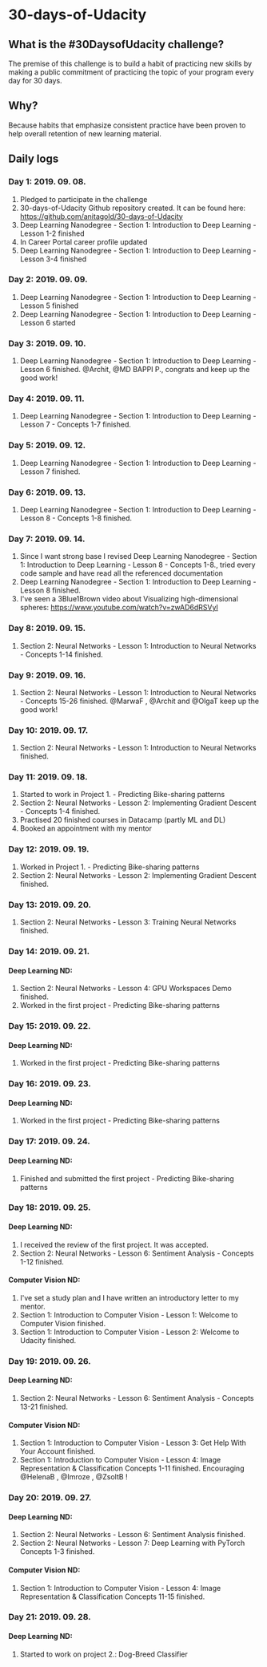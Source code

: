 # 30-days-of-Udacity
## What is the #30DaysofUdacity challenge?
The premise of this challenge is to build a habit of practicing new skills by making a public commitment of practicing the topic of your program every day for 30 days. 
## Why? 
Because habits that emphasize consistent practice have been proven to help overall retention of new learning material. 


## Daily logs

### Day 1: 2019. 09. 08.

1. Pledged to participate in the challenge
2. 30-days-of-Udacity Github repository created. It can be found here: https://github.com/anitagold/30-days-of-Udacity
3. Deep Learning Nanodegree - Section 1: Introduction to Deep Learning - Lesson 1-2 finished
4. In Career Portal career profile updated 
5. Deep Learning Nanodegree - Section 1: Introduction to Deep Learning - Lesson 3-4 finished

### Day 2: 2019. 09. 09.

1. Deep Learning Nanodegree - Section 1: Introduction to Deep Learning - Lesson 5 finished
2. Deep Learning Nanodegree - Section 1: Introduction to Deep Learning - Lesson 6 started

### Day 3: 2019. 09. 10.

1. Deep Learning Nanodegree - Section 1: Introduction to Deep Learning - Lesson 6 finished.
@Archit, @MD BAPPI P., congrats and keep up the good work!

### Day 4: 2019. 09. 11.

1. Deep Learning Nanodegree - Section 1: Introduction to Deep Learning - Lesson 7 - Concepts 1-7 finished.

### Day 5: 2019. 09. 12.

1. Deep Learning Nanodegree - Section 1: Introduction to Deep Learning - Lesson 7 finished.

### Day 6: 2019. 09. 13.

1. Deep Learning Nanodegree - Section 1: Introduction to Deep Learning - Lesson 8 - Concepts 1-8 finished.

### Day 7: 2019. 09. 14.

1. Since I want strong base I revised Deep Learning Nanodegree - Section 1: Introduction to Deep Learning - Lesson 8 - Concepts 1-8., tried every code sample and have read all the referenced documentation
2. Deep Learning Nanodegree - Section 1: Introduction to Deep Learning - Lesson 8 finished.
3. I've seen a 3Blue1Brown video about Visualizing high-dimensional spheres: https://www.youtube.com/watch?v=zwAD6dRSVyI 

### Day 8: 2019. 09. 15.

1. Section 2: Neural Networks - Lesson 1: Introduction to Neural Networks - Concepts 1-14 finished.

### Day 9: 2019. 09. 16.

1. Section 2: Neural Networks - Lesson 1: Introduction to Neural Networks - Concepts 15-26 finished.
@MarwaF , @Archit and @OlgaT keep up the good work!

### Day 10: 2019. 09. 17.

1. Section 2: Neural Networks - Lesson 1: Introduction to Neural Networks finished.

### Day 11: 2019. 09. 18.

1. Started to work in Project 1. - Predicting Bike-sharing patterns
2. Section 2: Neural Networks - Lesson 2: Implementing Gradient Descent - Concepts 1-4 finished.
3. Practised 20 finished courses in Datacamp (partly ML and DL) 
4. Booked an appointment with my mentor

### Day 12: 2019. 09. 19.

1. Worked in Project 1. - Predicting Bike-sharing patterns
2. Section 2: Neural Networks - Lesson 2: Implementing Gradient Descent finished. 

### Day 13: 2019. 09. 20.

1. Section 2: Neural Networks - Lesson 3: Training Neural Networks finished. 

### Day 14: 2019. 09. 21. 

#### Deep Learning ND:

1. Section 2: Neural Networks - Lesson 4: GPU Workspaces Demo finished.
2. Worked in the first project - Predicting Bike-sharing patterns 

### Day 15: 2019. 09. 22. 

#### Deep Learning ND:

1. Worked in the first project - Predicting Bike-sharing patterns 

### Day 16: 2019. 09. 23. 

#### Deep Learning ND:

1. Worked in the first project - Predicting Bike-sharing patterns 

### Day 17: 2019. 09. 24. 

#### Deep Learning ND:

1. Finished and submitted the first project - Predicting Bike-sharing patterns 

### Day 18: 2019. 09. 25. 

#### Deep Learning ND:

1. I received the review of the first project. It was accepted.
2. Section 2: Neural Networks - Lesson 6: Sentiment Analysis - Concepts 1-12 finished.

#### Computer Vision ND:

1. I've set a study plan and I have written an introductory letter to my mentor.
2. Section 1: Introduction to Computer Vision - Lesson 1: Welcome to Computer Vision finished.
3. Section 1: Introduction to Computer Vision - Lesson 2: Welcome to Udacity finished.

### Day 19: 2019. 09. 26. 

#### Deep Learning ND:

1. Section 2: Neural Networks - Lesson 6: Sentiment Analysis - Concepts 13-21 finished.

#### Computer Vision ND:

1. Section 1: Introduction to Computer Vision - Lesson 3: Get Help With Your Account finished.
2. Section 1: Introduction to Computer Vision - Lesson 4: Image Representation & Classification Concepts 1-11 finished.
Encouraging @HelenaB , @Imroze , @ZsoltB !

### Day 20: 2019. 09. 27. 

#### Deep Learning ND:

1. Section 2: Neural Networks - Lesson 6: Sentiment Analysis finished.
2. Section 2: Neural Networks - Lesson 7: Deep Learning with PyTorch Concepts 1-3 finished.

#### Computer Vision ND:

1. Section 1: Introduction to Computer Vision - Lesson 4: Image Representation & Classification Concepts 11-15 finished.

### Day 21: 2019. 09. 28. 

#### Deep Learning ND:

1. Started to work on project 2.: Dog-Breed Classifier